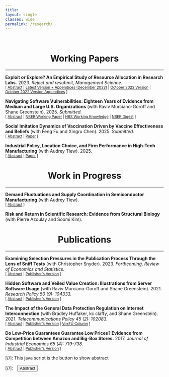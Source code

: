 ```yaml
---
title: 
layout: single
classes: wide
permalink: /research/
---
```

<br/> 

<!-- Google Tag Manager (noscript) -->
<!-- End Google Tag Manager (noscript) -->

# <center> Working Papers </center>
- - -

**Exploit or Explore? An Empirical Study of Resource Allocation in Research Labs.** 
2023.
*Reject and resubmit, Management Science.*
<br/>
<small>[ <a href="#/" onclick="visib('ee')">Abstract</a> | [Latest Version + Appendices (December 2023)][biolab_paper] | [October 2022 Version][ee_paper] | [October 2022 Version Appendices][ee_app] ] </small>

<div id="ee" style="display: none; text-align: justify; line-height: 1.2" ><small>
Balancing exploitation and exploration in resource allocation under incomplete information is a classic problem in operations management theory. Yet little research has empirically studied how and how well decision-makers make the exploitation-exploration tradeoff in a complex real-world situation. This paper empirically studies how a group of large publicly funded research labs traded off the exploitation of safe projects to maximize short-term productivity versus the exploration of high-variance projects to acquire information and improve long-term productivity. Using granular data on the allocation of almost one million input bundles to more than 300,000 research projects from 2000 to 2015, we model the resource allocation process as a multi-armed bandit and estimate a dynamic structural model to reveal how these labs balanced exploitation and exploration. We find the labs' decision model strongly resembles a simple Upper Confidence Bound (UCB) index. Estimates of the model’s free parameters suggest that the labs explored extensively. Counterfactual simulations show that exploration substantially increased the labs’ productivity---had they not explored, their output quantity would have decreased by 51%, and their citations would have decreased by 57%. Further simulations demonstrate that the labs' decision model outperformed popular alternative allocation models, including the Gittins Index, Thompson Sampling, and Explore-Then-Commit. Additionally, processes that promoted information utilization during allocation contributed to better outcomes. Had the labs not collected and performed data analytics on the information revealed during exploration, they would have saved 3% of funding but lowered output quantity by 7% and citations by 9%. 
</small><br><br/></div>

[biolab_paper]: https://ranzhuo17.github.io/files/biolab_Zhuo.pdf
[ee_paper]: https://ranzhuo17.github.io/files/RanZhuo_JMP_main_current.pdf
[ee_app]:https://ranzhuo17.github.io/files/RanZhuo_JMP_appendices_current.pdf


**Navigating Software Vulnerabilities: Eighteen Years of Evidence from Medium and Large U.S. Organizations** 
(with Raviv Murciano-Goroff and Shane Greenstein). 2025.
*Submitted.*
<br/>
<small>[ <a href="#/" onclick="visib('oss2')">Abstract</a> | [NBER Working Paper][oss_paper] | [HBS Working Knowledge][HBS_working_knowledge] | [NBER Digest][nber_digest] ] </small>

<div id="oss2" style="display: none; text-align: justify; line-height: 1.2" ><small>
How prevalent are severe software vulnerabilities, how fast do software users respond to the availability of secure versions, and what determines the variance in the installation distribution? Using the largest dataset ever assembled on user updates, tracking server software updates by over 150,000 medium and large U.S. organizations between 2000 and 2018, this study finds widespread usage of server software with known vulnerabilities, with 57% of organizations using software with severe security vulnerabilities even when secure versions were available. The study estimates several different reduced-form models to examine which organization characteristics correlate with higher vulnerability prevalence and which update characteristics causally explain higher responsiveness to the releases of secure versions. The disclosure of severe vulnerability fixes in software updates does not jolt all organizations into installing them. Factors related to the cost of updating, such as whether the software is hosted on a cloud-based platform and whether the update is an incremental change or a major overhaul, play an important role. Observables cannot easily explain much variation. These findings underscore the urgent need to incorporate organizations' relative (in)attentiveness to act on software update releases into the design of cybersecurity policies.
</small><br><br/></div>

[HBS_working_knowledge]: https://hbswk.hbs.edu/item/why-companies-shouldnt-delay-software-updates-even-after-crowdstrikes-flaw?utm_source=ActiveCampaign&utm_medium=email&utm_content=Software%20updates%20and%20CrowdStrike%20%7C%20Physician%20burnout%20and%20AI&utm_campaign=WK%20Newsletter%208-14-2024

[oss_paper]:https://www.nber.org/papers/w32696#:~:text=Using%20the%20largest%20dataset%20ever,using%20software%20with%20severe%20security

[nber_digest]:https://www.nber.org/digest/202409/software-vulnerability-management

**Social Imitation Dynamics of Vaccination Driven by Vaccine Effectiveness and Beliefs**
(with Feng Fu and Xingru Chen). 2025.
*Submitted.*
<br/>
<small>[ <a href="#/" onclick="visib('vaccine')">Abstract</a> | [Paper][vaccine_paper] ]</small>

<div id="vaccine" style="display: none; text-align: justify; line-height: 1.2" ><small>
Declines in vaccination coverage for vaccine-preventable diseases, such as measles and chickenpox, have enabled their surprising comebacks and pose significant public health challenges in the wake of growing vaccine hesitancy. Vaccine opt-outs and refusals are often fueled by beliefs concerning perceptions of vaccine effectiveness and exaggerated risks. Here, we quantify the impact of competing beliefs -- vaccine-averse versus vaccine-neutral -- on social imitation dynamics of vaccination, alongside the epidemiological dynamics of disease transmission. These beliefs may be pre-existing and fixed, or coevolving attitudes. This interplay among beliefs, behaviors, and disease dynamics demonstrates that individuals are not perfectly rational; rather, they base their vaccine uptake decisions on beliefs, personal experiences, and social influences. We find that the presence of a small proportion of fixed vaccine-averse beliefs can significantly exacerbate the vaccination dilemma, making the tipping point in the hysteresis loop more sensitive to changes in individuals' perceived costs of vaccination and vaccine effectiveness. However, in scenarios where competing beliefs spread concurrently with vaccination behavior, their double-edged impact can lead to self-correction and alignment between vaccine beliefs and behaviors. The results show that coevolution of vaccine beliefs and behaviors makes populations more sensitive to abrupt changes in perceptions of vaccine cost and effectiveness compared to scenarios without beliefs. Our work provides valuable insights into harnessing the social contagion of even vaccine-neutral attitudes to overcome vaccine hesitancy.
</small><br><br/></div>

[vaccine_paper]: https://arxiv.org/abs/2503.04572

**Industrial Policy, Location Choice, and Firm Performance in High-Tech Manufacturing** 
(with Audrey Tiew). 2025.
<br/>
<small>[ <a href="#/" onclick="visib('semi_2')">Abstract</a> | [Paper][semi_paper] ]</small>

<div id="semi_2" style="display: none; text-align: justify; line-height: 1.2" ><small>
High-tech manufacturing industries face constant technological change and sustained investment pressures as manufacturing technologies evolve. National policies from the U.S. and China—driven by concerns over security and industrial self-reliance—now heavily influence these investment pressures. This paper examines the effects of industrial policy on contract manufacturing investments in the global semiconductor industry. We assemble a novel dataset that combines quarterly facility-level capacity investments with global contract manufacturing orders from 2004 to 2015. Using these data, we estimate a structural model of contracting between semiconductor manufacturers and their clients, recovering key competitive parameters. We apply the model to a detailed case study of a major semiconductor manufacturer evaluating whether to locate a large fabrication facility in the U.S. or remain in its home region amid shifting industrial policies. In counterfactual simulations, we find that locating in the U.S. would require an additional investment of \$1.2 billion compared to the home region, which could roughly be offset by lump-sum subsidies comparable (percentage-wise) to those provided under the CHIPS and Science Act. However, the profit reduction caused by cost disadvantages and reduced competitiveness at the U.S. location has a greater impact. Across various policy scenarios motivated by real-world industrial policies—including a no-policy baseline, U.S. export controls alone, Chinese tax subsidies alone, or a combination of both—locating in the U.S. consistently results in an additional \$1.6–\$1.8 billion profit loss compared to staying in the home region. This loss is concentrated in later years as the facility's technology matures. U.S. import tariffs substantially alter these patterns: under our conservative tariff rate calibration, relocating to the U.S. increases the firm's profit by \$5.9 billion relative to remaining in its home region, primarily by offsetting the cost disadvantages of a U.S. facility and enhancing the firm's competitiveness in capturing U.S. demand, particularly for mature technologies.
</small><br><br/></div>

[semi_paper]: https://ranzhuo17.github.io/files/draft_v28.pdf


# <center> Work in Progress </center>
- - -

**Demand Fluctuations and Supply Coordination in Semiconductor Manufacturing** 
(with Audrey Tiew).
<br/>
<small>[ <a href="#/" onclick="visib('semi')">Abstract</a> ] </small>

<div id="semi" style="display: none; text-align: justify; line-height: 1.2" ><small>
We study how supply capacity coordination can reduce social inefficiency from demand uncertainty and market power in the context of the semiconductor manufacturing industry. Market power generates misalignment between firm profit-maximizing capacity investments and welfare-maximizing capacity investments. To quantify the extent of this inefficiency and explore how various forms of supply coordination can mitigate it, we estimate a static structural model of semiconductor demand and a dynamic model of supply-side investment in technology and capacity. The data we have assembled to perform this exercise are, to our knowledge, the most comprehensive data on the industry in academic research. We obtain: (i) detailed proprietary buyer-level product demand data, covering around 20% of world orders, from 2004 to 2015, and (ii) proprietary world-wide, plant-level technology and capacity investment in semiconductor manufacturing plants from 1995 to 2015. We compare in counterfactual scenarios the relative efficacy of various forms of supply coordination (e.g., social planner, monopoly manufacturer, coordination on technology and capacity investment but competition in product market) in reducing inefficiency.
</small><br><br/></div>

**Risk and Return in Scientific Research: Evidence from Structural Biology**
(with Pierre Azoulay and Soomi Kim).

# <center> Publications </center>
- - -

**Examining Selection Pressures in the Publication Process Through the Lens of Sniff Tests** 
(with Christopher Snyder). 2023.
*Forthcoming, Review of Economics and Statistics.*
<br/>
<small>[ <a href="#/" onclick="visib('bias')">Abstract</a> | [Publisher's Version][pub_pub] ] </small>

<div id="bias" style="display: none; text-align: justify; line-height: 1.2" ><small>
The increasing demand for empirical rigor has led to the growing use of auxiliary tests (balance, pre-trends, over-identification, placebo, etc.) to help assess the credibility of a paper's main results. We dub these ``sniff tests'' because rejection is bad news for the author and standards for passing are informal. We use these sniff tests---a sample of nearly 30,000 hand collected from scores of economics journals---as a lens to examine selection pressures in the publication process. We derive bounds under plausible nonparametric assumptions on the latent proportion of significant sniff tests removed by the publication process (whether by p-hacking
or relegation to the file drawer) and the proportion whose significance was due to true misspecification, not bad luck. For the subsample of balance tests in randomized controlled trials, we find that the publication process removed at least 30% of significant p-values. For the subsample of other tests, we find a that at least 40% of significant p-values indicated true misspecification. We use textual analysis to assess whether authors over-attribute significant sniff tests to bad luck.
</small><br><br/></div>

[pub_pub]:https://direct.mit.edu/rest/article-abstract/doi/10.1162/rest_a_01410/119486/Examining-Selection-Pressures-in-the-Publication?redirectedFrom=fulltext

**Hidden Software and Veiled Value Creation: Illustrations from Server Software Usage** 
(with Raviv Murciano-Goroff and Shane Greenstein). 2021.
*Research Policy 50 (9): 104333.*
<br/>
<small>[ <a href="#/" onclick="visib('hs')">Abstract</a> | [Publisher's Version][hs_pub] ] </small>

<div id="hs" style="display: none; text-align: justify; line-height: 1.2" ><small>
How do you measure the value of a commodity that transacts at a price of zero from an economic standpoint? This study examines the potential for and extent of omission and misattribution in standard approaches to economic accounting with regards to open source software, an unpriced commodity in the digital economy. The study is the first to follow usage and upgrading of unpriced software over a long period of time. It finds evidence that software updates mislead analyses of sources of firm productivity and identifies several mechanisms that create issues for mismeasurement. To illustrate these mechanisms, this study closely examines one asset that plays a critical role in the digital economic activity, web server software. We analyze the largest dataset ever compiled on web server use in the United States and link it to disaggregated information on over 200,000 medium to large organizations in the United States between 2001 and 2018. In our sample, we find that the omission of economic value created by web server software is substantial and that this omission indicates there is over $4.5 billion dollars of mismeasurement of server software across organizations in the United States. This mismeasurement varies by organization age, geography, industry and size. We also find that dynamic behavior, such as improvements of server technology and entry of new products, further exacerbates economic mismeasurement. 
</small><br><br/></div>

[hs_pub]: https://www.sciencedirect.com/science/article/abs/pii/S0048733321001323

**The Impact of the General Data Protection Regulation on Internet Interconnection** 
(with Bradley Huffaker, kc claffy, and Shane Greenstein). 2021.
*Telecommunications Policy 45 (2): 102083.*
<br/>
<small>[ <a href="#/" onclick="visib('gdpr')">Abstract</a> | [Publisher's Version][gdpr_pub] | [VoxEU Column][VoxEU_column] ] </small>

<div id="gdpr" style="display: none; text-align: justify; line-height: 1.2" ><small>
The Internet comprises thousands of independently operated networks, interconnected using bilaterally negotiated data exchange agreements. The European Union (EU)'s General Data Protection Regulation (GDPR) imposes strict restrictions on handling of personal data of European Economic Area (EEA) residents. A close examination of the text of the law suggests significant cost to application firms. Available empirical evidence confirms reduction in data usage in the EEA relative to other markets. We investigate whether this decline in derived demand for data exchange impacts EEA networks' decisions to interconnect relative to those of non-EEA OECD networks. Our data consists of a large sample of interconnection agreements between networks globally in 2015–2019. All evidence estimates zero effects: the number of observed agreements, the inferred agreement types, and the number of observed IP-address-level interconnection points per agreement. We also find economically small effects of the GDPR on the entry and the observed number of customers of networks. We conclude there is no visible short run effects of the GDPR on these measures at the internet layer.
</small><br><br/></div>

[gdpr_pub]: https://www.sciencedirect.com/science/article/abs/pii/S0308596120301737
[VoxEU_column]: https://cepr.org/voxeu/columns/gdpr-and-internet-interconnection


**Do Low‐Price Guarantees Guarantee Low Prices? Evidence from Competition between Amazon and Big‐Box Stores.** 
2017.
*Journal of Industrial Economics 65 (4): 719-738.*
<br/>
<small>[ <a href="#/" onclick="visib('pm')">Abstract</a> | [Publisher's Version][pm_pub] ] </small>

<div id="pm" style="display: none; text-align: justify; line-height: 1.2" ><small>
It has long been understood in theory that price-match guarantees can be anticompetitive, but to date, scant empirical evidence is available outside of some narrow markets. This paper broadens the scope of empirical analysis, studying a wide range of products sold on a national online market. Using an algorithm that extracts data from charts, I obtain a novel source of data from online price trackers. I examine prices of goods sold on Amazon before and after two big-box stores (Target and Best Buy) announced a guarantee to match Amazon's prices. Employing both difference-in-difference and regression-discontinuity approaches, I robustly estimate a positive causal effect of six percentage points. The effect was heterogeneous, with larger price increases for initially lower-priced items. My results support anticompetitive theories which predict price increases for Amazon, a firm that did not adopt the guarantee, and are consistent with plausible mechanisms for the heterogeneous impact.
</small><br><br/></div>

[pm_pub]: https://onlinelibrary.wiley.com/doi/10.1111/joie.12154


[//]: This java script is the button to show abstract
<script>
 function visib(id) {
  var x = document.getElementById(id);
  if (x.style.display === "block") {
    x.style.display = "none";
  } else {
    x.style.display = "block";
  }
}
</script>

[//]:&emsp;<button onclick="visib('polariz')" class="btn btn--inverse btn--small">Abstract</button>
